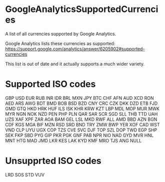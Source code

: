 # GoogleAnalyticsSupportedCurrencies
A list of all currencies supported by Google Analytics.

Google Analytics lists these currencies as supported:
https://support.google.com/analytics/answer/6205902#supported-currencies

This list is out of date and it actually supports a much wider variety.

# Supported ISO codes
GBP
USD
EUR
RUB
INR
IDR
BRL
MXN
JPY
BTC
CHF
AFN
AUD
XCD
RON
AED
ARS
AWG
BDT
BMD
BOB
BSD
BZD
CNY
CRC
CZK
DKK
DZD
ETB
FJD
GMD
GTQ
HKD
HRK
HUF
ILS
ISK
KHR
KRW
KZT
LBP
MDL
MOP
MUR
MWK
MYR
NGN
NOK
NZD
PEN
PHP
PLN
QAR
SAR
SCR
SGD
SLL
THB
TTD
UAH
UZS
XAF
XPF
ZAR
AOA
BAM
GEL
LSL
MKD
RWF
ALL
AMD
BBD
AZN
BGN
CDF
KGS
MGA
BIF
MZN
RSD
SRD
BND
TRY
ZMW
BWP
YER
XOF
CAD
WST
VND
CLP
UYU
UGX
COP
TZS
CVE
SVC
DJF
TOP
SZL
DOP
TWD
EGP
SHP
SEK
FKP
SBD
PYG
GIP
PKR
PGK
GNF
PAB
NPR
NIO
NAD
GYD
MVR
HNL
MNT
HTG
MAD
JMD
LKR
KES
LAK
KYD
KMF
MRO
TJS
ANG
NULL

# Unsupprted ISO codes
LRD
SOS
STD
VUV
